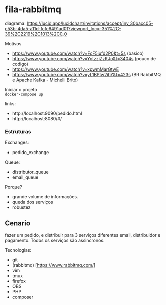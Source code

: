 # fila-rabbitmq

diagrama: https://lucid.app/lucidchart/invitations/accept/inv_30bacc05-c53b-4da5-a11d-fcfc6491ad01?viewport_loc=-351%2C-39%2C2219%2C1013%2C0_0

Motivos 

* https://www.youtube.com/watch?v=FcF5iufd2P0&t=5s (basico)
* https://www.youtube.com/watch?v=YotzziZzKJo&t=3404s (pouco de codigo)
* https://www.youtube.com/watch?v=xpwmMarGtwE
* https://www.youtube.com/watch?v=yL1BPIw2ihY&t=423s (BR RabbitMQ e Apache Kafka -  Michelli Brito)


Iniciar o projeto  
`
docker-compose up 
`

links:  

* http://localhost:9090/pedido.html
* http://localhost:8080/#/

### Estruturas

Exchanges:
* pedido_exchange

Queue:
* distributor_queue
* email_queue

Porque?

* grande volume de informações.
* queda dos serviços
* robustez 

## Cenario

fazer um pedido, e distribuir para 3 serviços diferentes email, distribuidor e pagamento.
Todos os serviços são assincronos.


Tecnologias:

* git
* (rabbitmq) [https://www.rabbitmq.com/]
* vim
* tmux
* firefox
* OBS
* PHP
* composer




